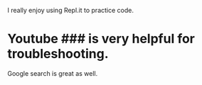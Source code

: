 I really enjoy using Repl.it to practice code.
# Youtube ### is very helpful for troubleshooting.
Google search is great as well.
